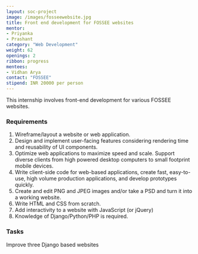 ```yaml
---
layout: soc-project
image: /images/fosseewebsite.jpg
title: Front end development for FOSSEE websites
mentor:
- Priyanka
- Prashant
category: "Web Development"
weight: 62
openings: 2
ribbon: progress
mentees:
- Vidhan Arya
contact: "FOSSEE"
stipend: INR 20000 per person
---
```


This internship involves front-end development for various FOSSEE websites.

<!--break-->

### Requirements
1. Wireframe/layout a website or web application.
2. Design and implement user-facing features considering rendering time and reusability of UI components.
3. Optimize web applications to maximize speed and scale. Support diverse clients from high powered desktop computers to small footprint mobile devices.
4. Write client-side code for web-based applications, create fast, easy-to- use, high volume production applications, and develop prototypes quickly.
5. Create and edit PNG and JPEG images and/or take a PSD and turn it into a working website.
6. Write HTML and CSS from scratch.
7. Add interactivity to a website with JavaScript (or jQuery)
8. Knowledge of Django/Python/PHP is required.

### Tasks
Improve three Django based websites
